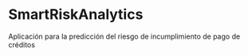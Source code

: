# SmartRiskAnalytics
Aplicación para la predicción del riesgo de incumplimiento de pago de créditos
